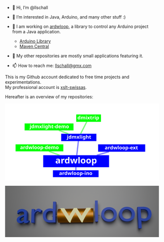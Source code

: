 - 👋 Hi, I’m @llschall
- 👀 I’m interested in Java, Arduino, and many other stuff :)
- 🌱 I am working on [ardwloop](https://llschall.github.io/ardwloop), a library to control any Arduino project from a Java application.
  - [Arduino Library](https://docs.arduino.cc/libraries/ardwloop)
  - [Maven Central](https://central.sonatype.com/namespace/io.github.llschall)
-  🌱 My other repositories are mostly small applications featuring it.
    
- 📫 How to reach me: llschall@gmx.com

This is my Github account dedicated to free time projects and experimentations.<br>
My professional account is [xslt-swissas](https://github.com/xslt-swissas).

Hereafter is an overview of my repositories:

![Overview](https://github.com/llschall/llschall/blob/main/overview.png?raw=true)

![Ardwloop](https://github.com/llschall/ardwloop/blob/main/media/ardwloop.png?raw=true)

<!---
llschall/llschall is a ✨ special ✨ repository because its `README.md` (this file) appears on your GitHub profile.
You can click the Preview link to take a look at your changes.
--->
